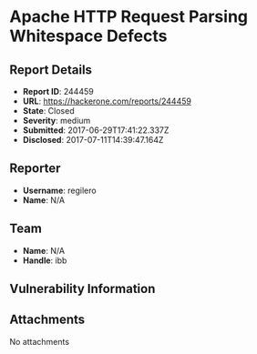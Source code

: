 # Apache HTTP Request Parsing Whitespace Defects

## Report Details
- **Report ID**: 244459
- **URL**: https://hackerone.com/reports/244459
- **State**: Closed
- **Severity**: medium
- **Submitted**: 2017-06-29T17:41:22.337Z
- **Disclosed**: 2017-07-11T14:39:47.164Z

## Reporter
- **Username**: regilero
- **Name**: N/A

## Team
- **Name**: N/A
- **Handle**: ibb

## Vulnerability Information


## Attachments
No attachments
